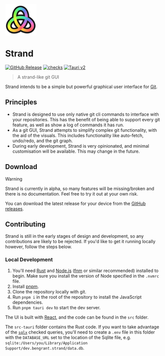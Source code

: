 <img src="./public/logo.png" width="100">

# Strand

[![GitHub Release](https://img.shields.io/github/v/release/GRA0007/strand?label=Version)](https://github.com/GRA0007/strand/releases)
[![checks](https://img.shields.io/github/check-runs/GRA0007/strand/main?label=Checks)](https://github.com/GRA0007/strand/actions)
[![Tauri v2](https://img.shields.io/badge/Tauri-v2-FFC131?logo=tauri&logoColor=FFC131)](https://tauri.app/)

> A strand-like git GUI

Strand intends to be a simple but powerful graphical user interface for [Git](https://www.git-scm.com/).

## Principles

- Strand is designed to use only native git cli commands to interface with your repositories. This has the benefit of being able to support every git feature, as well as show a log of commands it has run.
- As a git GUI, Strand attempts to simplify complex git functionality, with the aid of the visuals. This includes functionality like auto-fetch, undo/redo, and the git graph.
- During early development, Strand is very opinionated, and minimal customisation will be available. This may change in the future.

## Download

> [!WARNING]
> Strand is currently in alpha, so many features will be missing/broken and there is no documentation. Feel free to try it out at your own risk.

You can download the latest release for your device from the [GitHub releases](https://github.com/GRA0007/strand/releases).

## Contributing

Strand is still in the early stages of design and development, so any contributions are likely to be rejected. If you'd like to get it running locally however, follow the steps below.

### Local Development

1. You'll need [Rust](https://www.rust-lang.org/) and [Node.js](https://nodejs.org/en) ([fnm](https://github.com/Schniz/fnm) or similar recommended) installed to begin. Make sure you install the version of Node specified in the `.nvmrc` file.
2. Install [pnpm](https://pnpm.io/installation).
3. Clone the repository locally with git.
4. Run `pnpm i` in the root of the repository to install the JavaScript dependencies.
5. Run `pnpm tauri dev` to start the dev server.

The UI is built with [React](https://react.dev/), and the code can be found in the `src` folder.

The `src-tauri` folder contains the Rust code. If you want to take advantage of the [`sqlx`](https://github.com/launchbadge/sqlx) checked queries, you'll need to create a `.env` file in this folder with the `DATABASE_URL` set to the location of the Sqlite file, e.g. `sqlite:/Users/you/Library/Application Support/dev.bengrant.strand/data.db`.
